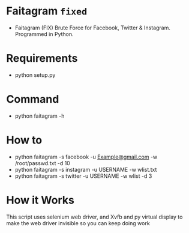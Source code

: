 # Faitagram `fixed`
* Faitagram (FIX) Brute Force for Facebook, Twitter &amp; Instagram. Programmed in Python.

# Requirements
* python setup.py

# Command
* python faitagram -h

# How to
* python faitagram -s facebook -u Example@gmail.com -w /root/passwd.txt -d 10
* python faitagram -s instagram -u USERNAME -w wlist.txt
* python faitagram -s twitter -u USERNAME -w wlist -d 3

# How it Works
This script uses selenium web driver, and Xvfb and py virtual display to make the web driver invisible so you can keep doing work
